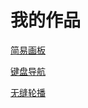 # 我的作品
[简易画板](https://ice-cor.github.io/jirengu-homework/canvas-demo/index.html)


[键盘导航](https://ice-cor.github.io/jirengu-homework/nav/index.html)


[无缝轮播](https://ice-cor.github.io/jirengu-homework/banner-2/index.html)